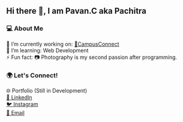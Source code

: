 ## Hi there 👋, I am Pavan.C aka Pachitra 

### 💻 About Me
🔭 I’m currently working on:  [🏫CampusConnect](https://github.com/roystondz/campusConnect)<br />
🌱 I’m learning: Web Development <br />
⚡ Fun fact: 📷 Photography is my second passion after programming.<br />
### 🌍 Let's Connect!
🌐 Portfolio (Still in Development) <br />
[🏢 LinkedIn](https://www.linkedin.com/in/pavan-c-840821203/) <br />
[🐦 Instagram](https://www.instagram.com/pavan_chitrapura/) <br />
[📧 Email](mailto:pavanachar1197@gmail.com)
